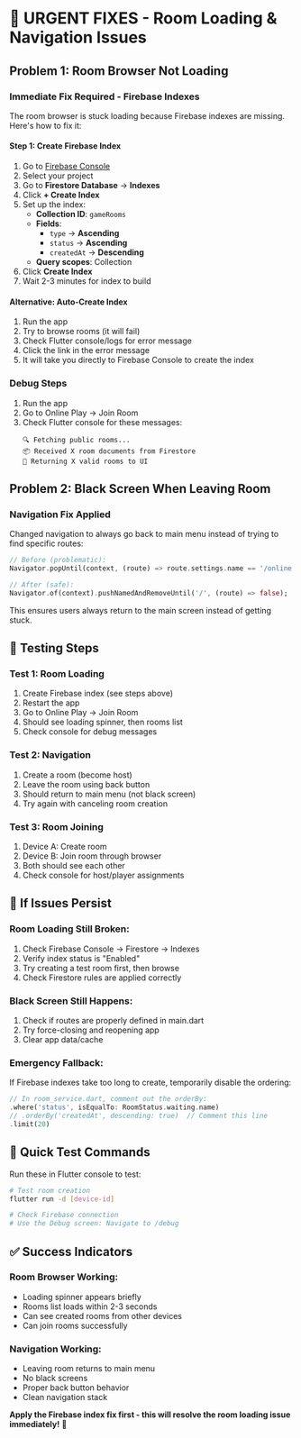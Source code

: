 # 🚨 URGENT FIXES - Room Loading & Navigation Issues

## Problem 1: Room Browser Not Loading

### **Immediate Fix Required - Firebase Indexes**

The room browser is stuck loading because Firebase indexes are missing. Here's how to fix it:

#### **Step 1: Create Firebase Index**
1. Go to [Firebase Console](https://console.firebase.google.com/)
2. Select your project
3. Go to **Firestore Database** → **Indexes**
4. Click **+ Create Index**
5. Set up the index:
   - **Collection ID**: `gameRooms`
   - **Fields**:
     - `type` → **Ascending**
     - `status` → **Ascending** 
     - `createdAt` → **Descending**
   - **Query scopes**: Collection
6. Click **Create Index**
7. Wait 2-3 minutes for index to build

#### **Alternative: Auto-Create Index**
1. Run the app
2. Try to browse rooms (it will fail)
3. Check Flutter console/logs for error message
4. Click the link in the error message
5. It will take you directly to Firebase Console to create the index

### **Debug Steps**
1. Run the app
2. Go to Online Play → Join Room
3. Check Flutter console for these messages:
   ```
   🔍 Fetching public rooms...
   📦 Received X room documents from Firestore
   🎯 Returning X valid rooms to UI
   ```

## Problem 2: Black Screen When Leaving Room

### **Navigation Fix Applied**

Changed navigation to always go back to main menu instead of trying to find specific routes:

```dart
// Before (problematic):
Navigator.popUntil(context, (route) => route.settings.name == '/online');

// After (safe):
Navigator.of(context).pushNamedAndRemoveUntil('/', (route) => false);
```

This ensures users always return to the main screen instead of getting stuck.

## 🧪 **Testing Steps**

### **Test 1: Room Loading**
1. Create Firebase index (see steps above)
2. Restart the app
3. Go to Online Play → Join Room
4. Should see loading spinner, then rooms list
5. Check console for debug messages

### **Test 2: Navigation**
1. Create a room (become host)
2. Leave the room using back button
3. Should return to main menu (not black screen)
4. Try again with canceling room creation

### **Test 3: Room Joining**
1. Device A: Create room
2. Device B: Join room through browser
3. Both should see each other
4. Check console for host/player assignments

## 🔧 **If Issues Persist**

### **Room Loading Still Broken:**
1. Check Firebase Console → Firestore → Indexes
2. Verify index status is "Enabled"
3. Try creating a test room first, then browse
4. Check Firestore rules are applied correctly

### **Black Screen Still Happens:**
1. Check if routes are properly defined in main.dart
2. Try force-closing and reopening app
3. Clear app data/cache

### **Emergency Fallback:**
If Firebase indexes take too long to create, temporarily disable the ordering:

```dart
// In room_service.dart, comment out the orderBy:
.where('status', isEqualTo: RoomStatus.waiting.name)
// .orderBy('createdAt', descending: true)  // Comment this line
.limit(20)
```

## 📱 **Quick Test Commands**

Run these in Flutter console to test:
```bash
# Test room creation
flutter run -d [device-id]

# Check Firebase connection
# Use the Debug screen: Navigate to /debug
```

## ✅ **Success Indicators**

### Room Browser Working:
- Loading spinner appears briefly
- Rooms list loads within 2-3 seconds  
- Can see created rooms from other devices
- Can join rooms successfully

### Navigation Working:
- Leaving room returns to main menu
- No black screens
- Proper back button behavior
- Clean navigation stack

**Apply the Firebase index fix first - this will resolve the room loading issue immediately!** 🚀